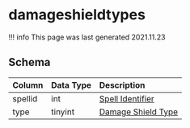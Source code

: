 # damageshieldtypes

!!! info
	This page was last generated 2021.11.23

## Schema
| Column | Data Type | Description |
| :--- | :--- | :--- |
| spellid | int | [Spell Identifier](spells_new.md) |
| type | tinyint | [Damage Shield Type](../../../../server/spells/damage-shield-types) |

